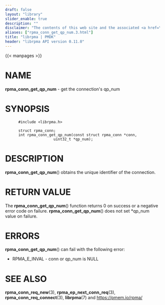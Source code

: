 ```yaml
---
draft: false
layout: "library"
slider_enable: true
description: ""
disclaimer: "The contents of this web site and the associated <a href=\"https://github.com/pmem\">GitHub repositories</a> are BSD-licensed open source."
aliases: ["rpma_conn_get_qp_num.3.html"]
title: "librpma | PMDK"
header: "librpma API version 0.11.0"
---
```

{{< manpages >}}

[comment]: <> (SPDX-License-Identifier: BSD-3-Clause)
[comment]: <> (Copyright 2020, Intel Corporation)

NAME
====

**rpma\_conn\_get\_qp\_num** - get the connection\'s qp\_num

SYNOPSIS
========

          #include <librpma.h>

          struct rpma_conn;
          int rpma_conn_get_qp_num(const struct rpma_conn *conn,
                          uint32_t *qp_num);

DESCRIPTION
===========

**rpma\_conn\_get\_qp\_num**() obtains the unique identifier of the
connection.

RETURN VALUE
============

The **rpma\_conn\_get\_qp\_num**() function returns 0 on success or a
negative error code on failure. **rpma\_conn\_get\_qp\_num**() does not
set \*qp\_num value on failure.

ERRORS
======

**rpma\_conn\_get\_qp\_num**() can fail with the following error:

-   RPMA\_E\_INVAL - conn or qp\_num is NULL

SEE ALSO
========

**rpma\_conn\_req\_new**(3), **rpma\_ep\_next\_conn\_req**(3),
**rpma\_conn\_req\_connect**(3), **librpma**(7) and
https://pmem.io/rpma/
